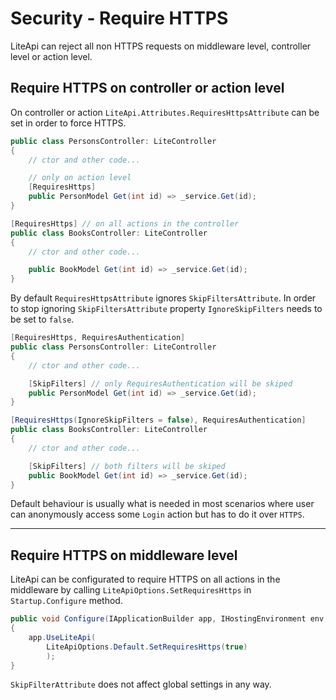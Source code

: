 ﻿---
Author: stanac
CreatedDate: 2017-04-15
Title: Require HTTPS
RenderTitle: false
IsHtml: false
Id: require-https
ParentPageId: security
---

# Security - Require HTTPS

LiteApi can reject all non HTTPS requests on middleware level, controller level or
action level.  

## Require HTTPS on controller or action level

On controller or action `LiteApi.Attributes.RequiresHttpsAttribute` can be set
in order to force HTTPS.

```csharp
public class PersonsController: LiteController
{
    // ctor and other code...

    // only on action level
    [RequiresHttps]
    public PersonModel Get(int id) => _service.Get(id);
}

[RequiresHttps] // on all actions in the controller
public class BooksController: LiteController
{
    // ctor and other code...

    public BookModel Get(int id) => _service.Get(id);
}
```

By default `RequiresHttpsAttribute` ignores `SkipFiltersAttribute`. In
order to stop ignoring `SkipFiltersAttribute` property `IgnoreSkipFilters` needs
to be set to `false`.

```csharp
[RequiresHttps, RequiresAuthentication]
public class PersonsController: LiteController
{
    // ctor and other code...

    [SkipFilters] // only RequiresAuthentication will be skiped
    public PersonModel Get(int id) => _service.Get(id);
}

[RequiresHttps(IgnoreSkipFilters = false), RequiresAuthentication]
public class BooksController: LiteController
{
    // ctor and other code...

    [SkipFilters] // both filters will be skiped
    public BookModel Get(int id) => _service.Get(id);
}
```

Default behaviour is usually what is needed in most scenarios where user can
anonymously access some `Login` action but has to do it over `HTTPS`.

---

## Require HTTPS on middleware level

LiteApi can be configurated to require HTTPS on all actions in the middleware by
calling `LiteApiOptions.SetRequiresHttps` in `Startup.Configure` method.

```csharp
public void Configure(IApplicationBuilder app, IHostingEnvironment env, ILoggerFactory loggerFactory)
{
    app.UseLiteApi(
        LiteApiOptions.Default.SetRequiresHttps(true)
        );
}
```

`SkipFilterAttribute` does not affect global settings in any way.